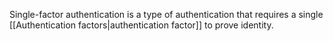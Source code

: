 Single-factor authentication is a type of authentication that requires a single [[Authentication factors|authentication factor]] to prove identity.